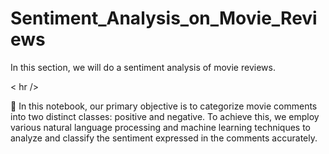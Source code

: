# Sentiment_Analysis_on_Movie_Reviews
In this section, we will do a sentiment analysis of movie reviews.

< hr />

📌 In this notebook, our primary objective is to categorize movie comments into two distinct classes: positive and negative. To achieve this, we employ various natural language processing and machine learning techniques to analyze and classify the sentiment expressed in the comments accurately.
